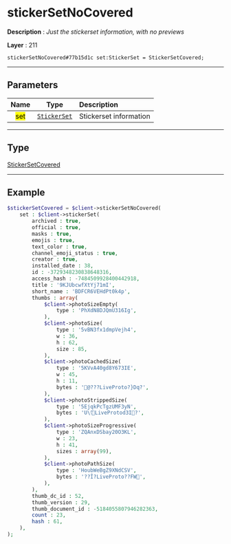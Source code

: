 # stickerSetNoCovered

**Description** : *Just the stickerset information, with no previews*

**Layer** : 211

```tl
stickerSetNoCovered#77b15d1c set:StickerSet = StickerSetCovered;
```

---

## Parameters

| Name | Type | Description |
| :---: | :---: | :--- |
| <mark>set</mark> | [`StickerSet`](type/StickerSet) | Stickerset information |

---

## Type

[StickerSetCovered](type/StickerSetCovered)

---

## Example

```php
$stickerSetCovered = $client->stickerSetNoCovered(
	set : $client->stickerSet(
		archived : true,
		official : true,
		masks : true,
		emojis : true,
		text_color : true,
		channel_emoji_status : true,
		creator : true,
		installed_date : 38,
		id : -3729348230838648316,
		access_hash : -7484509928400442918,
		title : '9KJUbcwfXtYj71mI',
		short_name : 'BDFCR6VEHdPt0k4p',
		thumbs : array(
			$client->photoSizeEmpty(
				type : 'PhXdN8DJQmU316Ig',
			),
			$client->photoSize(
				type : '5vBN3fx1dmpVejh4',
				w : 36,
				h : 62,
				size : 85,
			),
			$client->photoCachedSize(
				type : '5KVvA40gd8Y673IE',
				w : 45,
				h : 11,
				bytes : '@???LiveProto?}Dq?',
			),
			$client->photoStrippedSize(
				type : '5EjqkPcTgzUMF3yN',
				bytes : 'U\\͊LiveProtod3I?',
			),
			$client->photoSizeProgressive(
				type : 'ZQAnxDSbay20O3KL',
				w : 23,
				h : 41,
				sizes : array(99),
			),
			$client->photoPathSize(
				type : 'HoubWeBgZ9XNdCSV',
				bytes : '??Î?LiveProto??FW',
			),
		),
		thumb_dc_id : 52,
		thumb_version : 29,
		thumb_document_id : -5184055807946282363,
		count : 23,
		hash : 61,
	),
);
```